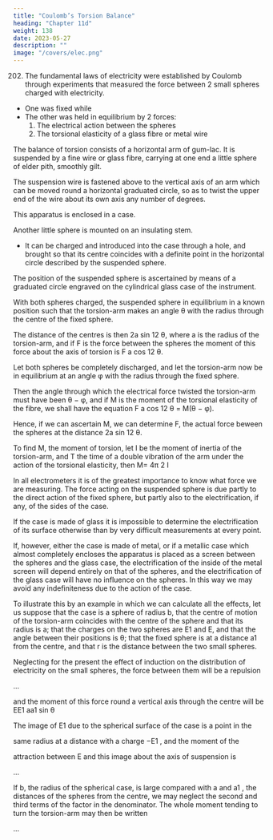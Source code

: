 ```yaml
---
title: "Coulomb’s Torsion Balance"
heading: "Chapter 11d"
weight: 138
date: 2023-05-27
description: ""
image: "/covers/elec.png"
---
```



202. The fundamental laws of electricity were established by Coulomb through experiments that  measured the force between 2 small spheres charged with electricity.

- One was fixed while
- The other was held in equilibrium by 2 forces:
  1. The electrical action between the spheres
  2. The torsional elasticity of a glass fibre or metal wire

The balance of torsion consists of a horizontal arm of gum-lac. It is suspended by a fine wire or glass fibre, carrying at one end a little sphere of elder pith, smoothly gilt. 

The suspension wire is fastened above to the vertical axis of an arm which can be moved round a horizontal graduated circle, so as to twist the upper end of the wire about its own axis any number of degrees.

This apparatus is enclosed in a case.

Another little sphere is mounted on an insulating stem. 
- It can be charged and introduced into the case through a hole, and brought so that its centre coincides with a definite point in the horizontal circle described by the suspended sphere. 

The position of the suspended sphere is ascertained by means of a graduated circle engraved on the cylindrical glass case of the instrument.

With both spheres charged, the suspended sphere in equilibrium in a known position such that the torsion-arm makes an angle θ with the radius through the centre of the fixed sphere. 

The distance of the centres is then 2a sin 12 θ, where a is the radius of the torsion-arm, and if F is the force between the spheres the moment of this force about the axis of torsion
is F a cos 12 θ.

Let both spheres be completely discharged, and let the torsion-arm now be in equilibrium at an angle φ with the radius through the fixed sphere.

Then the angle through which the electrical force twisted the torsion-arm must have been θ − φ, and if M is the moment of the torsional elasticity of the fibre, we shall have the equation
F a cos 12 θ = M(θ − φ).

Hence, if we can ascertain M, we can determine F, the actual force beween the spheres at the distance 2a sin 12 θ. 

To find M, the moment of torsion, let I be the moment of inertia of the torsion-arm, and T the time of a double vibration of the arm under the action of the torsional elasticity, then
M=
4π 2 I


In all electrometers it is of the greatest importance to know what force we are measuring. The force acting on the suspended sphere is due partly to the direct action of the fixed sphere, but partly also to the electrification, if any, of the sides of the case.

If the case is made of glass it is impossible to determine the electrification of its surface otherwise than by very difficult measurements at every point. 

If, however, either the case is made of metal, or if a metallic case which almost completely encloses the apparatus is placed as a screen between the spheres and the glass case, the electrification of the inside of the metal screen will depend entirely on that of the spheres, and the electrification of the glass case will have no influence on the spheres. In this way we may avoid any indefiniteness due to the action of the case.

To illustrate this by an example in which we can calculate all the effects, let us suppose that the case is a sphere of radius b, that the centre of motion of the torsion-arm coincides with the centre of the sphere and that its radius is a; that the charges on the two spheres are E1 and E, and that the angle between their positions is θ; that the fixed sphere is at a distance a1 from the centre, and that r is the distance between the two small spheres. 

Neglecting for the present the effect of induction on the distribution of electricity on the small spheres, the force between them will be a repulsion

...

and the moment of this force round a vertical axis through the centre will be EE1 aa1 sin θ

The image of E1 due to the spherical surface of the case is a point in the

same radius at a distance with a charge −E1 , and the moment of the

attraction between E and this image about the axis of suspension is

...

If b, the radius of the spherical case, is large compared with a and a1 , the distances of the spheres from the centre, we may neglect the second and third terms of the factor in the denominator. The whole moment tending to turn the torsion-arm may then be written

...
